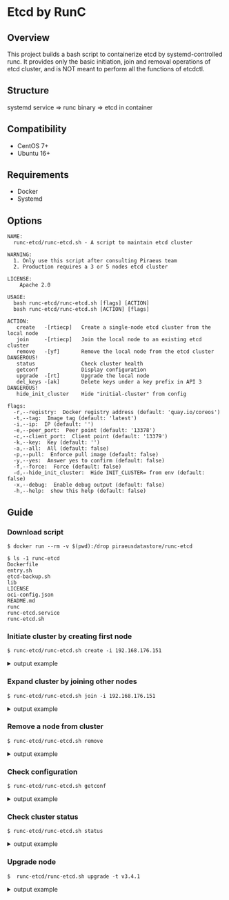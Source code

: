 # Etcd by RunC

## Overview

This project builds a bash script to containerize etcd by systemd-controlled runc. It provides only the basic initiation, join and removal operations of etcd cluster, and is NOT meant to perform all the functions of etcdctl. 

## Structure

systemd service => runc binary => etcd in container

## Compatibility
* CentOS 7+
* Ubuntu 16+

## Requirements 
* Docker 
* Systemd

## Options
```
NAME:
  runc-etcd/runc-etcd.sh - A script to maintain etcd cluster

WARNING:
  1. Only use this script after consulting Piraeus team
  2. Production requires a 3 or 5 nodes etcd cluster

LICENSE:
    Apache 2.0

USAGE:
  bash runc-etcd/runc-etcd.sh [flags] [ACTION]
  bash runc-etcd/runc-etcd.sh [ACTION] [flags]

ACTION:
   create   -[rtiecp]   Create a single-node etcd cluster from the local node
   join     -[rtiecp]   Join the local node to an existing etcd cluster
   remove   -[yf]       Remove the local node from the etcd cluster DANGEROUS!
   status               Check cluster health
   getconf              Display configuration
   upgrade  -[rt]       Upgrade the local node
   del_keys -[ak]       Delete keys under a key prefix in API 3 DANGEROUS!
   hide_init_cluster    Hide "initial-cluster" from config

flags:
  -r,--registry:  Docker registry address (default: 'quay.io/coreos')
  -t,--tag:  Image tag (default: 'latest')
  -i,--ip:  IP (default: '')
  -e,--peer_port:  Peer point (default: '13378')
  -c,--client_port:  Client point (default: '13379')
  -k,--key:  Key (default: '')
  -a,--all:  All (default: false)
  -p,--pull:  Enforce pull image (default: false)
  -y,--yes:  Answer yes to confirm (default: false)
  -f,--force:  Force (default: false)
  -d,--hide_init_cluster:  Hide INIT_CLUSTER= from env (default: false)
  -x,--debug:  Enable debug output (default: false)
  -h,--help:  show this help (default: false)
```

## Guide
### Download script
```
$ docker run --rm -v $(pwd):/drop piraeusdatastore/runc-etcd

$ ls -1 runc-etcd
Dockerfile
entry.sh
etcd-backup.sh
lib
LICENSE
oci-config.json
README.md
runc
runc-etcd.service
runc-etcd.sh
```
### Initiate cluster by creating first node
```
$ runc-etcd/runc-etcd.sh create -i 192.168.176.151
```
<details>
  <summary>output example</summary>
<pre>
Create etcd cluster
New node: http://192.168.176.151:13379
Extract OCI rootfs
quay.io/coreos/etcd:latest  mkdir: created directory ‘/opt/runc-etcd’
mkdir: created directory ‘/opt/runc-etcd/oci’
mkdir: created directory ‘/opt/runc-etcd/oci/rootfs’                                                                                             ===================> /opt/runc-etcd/oci/rootfs/
Copy control files
mkdir: created directory ‘/opt/runc-etcd/bin’
mkdir: created directory ‘/var/local/runc-etcd’
mkdir: created directory ‘/var/local/runc-etcd/data’
‘/root/etcd-mac/runc’ -> ‘/opt/runc-etcd/bin/runc’
‘/root/etcd-mac/oci-config.json’ -> ‘/opt/runc-etcd/oci/config.json’
‘/root/etcd-mac/runc-etcd.service’ -> ‘/etc/systemd/system/runc-etcd.service’
Set etcd config file
name:                        k8s-master-1
max-txn-ops:                 1024
data-dir:                    /.etcd/data
advertise-client-urls:       http://192.168.176.151:13379
listen-peer-urls:            http://192.168.176.151:13378
listen-client-urls:          http://192.168.176.151:13379
initial-advertise-peer-urls: http://192.168.176.151:13378
initial-cluster:             k8s-master-1=http://192.168.176.151:13378
initial-cluster-state:       new
initial-cluster-token:       runc-etcd
auto-compaction-rate:        3
quota-backend-bytes:         8589934592
snapshot-count:              5000
enable-v2:                   true
Set OCI args
        "args": [
            "etcd",
            "--config-file", "/etcd.conf.yml"
        ],
Set OCI datadir binding
        {
            "destination": "/.etcd/data",
            "options": [
                    "rbind",
                    "rprivate"
            ],
            "source": "/var/local/runc-etcd/data",
                   "type": "bind"
        }
Set OCI env
        "env": [
            "PATH=/usr/local/sbin:/usr/local/bin:/usr/sbin:/usr/bin:/sbin:/bin",
            "TERM=xterm",
            "GOMAXPROCS=8",
            "ETCDCTL_API=2",
            "ETCDCTL_ENDPOINTS=http://192.168.176.151:13379"
        ],
Start runc-etcd.service
   Loaded: loaded (/etc/systemd/system/runc-etcd.service; enabled; vendor preset: disabled)
   Active: active (running) since Mon 2019-12-30 22:01:29 CST; 5s ago
Check cluster health
etcdctl version: 3.3.8
API version: 2
member 806c9900ca835e67 is healthy: got healthy result from http://192.168.176.151:13379
cluster is healthy
806c9900ca835e67: name=k8s-master-1 peerURLs=http://192.168.176.151:13378 clientURLs=http://192.168.176.151:13379 isLeader=true
For copy & paste:
etcd:http://192.168.176.151:13379
etcd://192.168.176.151:13379
Command reference
Watch log:        journalctl -fu runc-etcd
Watch container:  /opt/runc-etcd/bin/runc list
Check health:     /opt/runc-etcd/bin/runc exec runc-etcd etcdctl cluster-health
Expand cluster:   /root/etcd-mac/runc-etcd.sh join -i 192.168.176.151
</pre>
</details>


### Expand cluster by joining other nodes 
```
$ runc-etcd/runc-etcd.sh join -i 192.168.176.151
```
<details>
  <summary>output example</summary>
<pre>
Extract OCI rootfs
quay.io/coreos/etcd:latest  mkdir: created directory ‘/opt/runc-etcd’
mkdir: created directory ‘/opt/runc-etcd/oci’
mkdir: created directory ‘/opt/runc-etcd/oci/rootfs’                                                                                             ===================> /opt/runc-etcd/oci/rootfs/
Check http://192.168.176.151:13379/health
member 806c9900ca835e67 is healthy: got healthy result from http://192.168.176.151:13379
cluster is healthy
Check member list
Join etcd cluster
New node: http://192.168.176.152:13379
Register node 192.168.176.152 to etcd cluster
Added member named k8s-master-2 with ID 27af6ee79d1416a6 to cluster

ETCD_NAME="k8s-master-2"
ETCD_INITIAL_CLUSTER="k8s-master-2=http://192.168.176.152:13378,k8s-master-1=http://192.168.176.151:13378"
ETCD_INITIAL_CLUSTER_STATE="existing"

Copy control files
mkdir: created directory ‘/opt/runc-etcd/bin’
mkdir: created directory ‘/var/local/runc-etcd’
mkdir: created directory ‘/var/local/runc-etcd/data’
‘/root/etcd-mac/runc’ -> ‘/opt/runc-etcd/bin/runc’
‘/root/etcd-mac/oci-config.json’ -> ‘/opt/runc-etcd/oci/config.json’
‘/root/etcd-mac/runc-etcd.service’ -> ‘/etc/systemd/system/runc-etcd.service’
Set etcd config file
name:                        k8s-master-2
max-txn-ops:                 1024
data-dir:                    /.etcd/data
advertise-client-urls:       http://192.168.176.152:13379
listen-peer-urls:            http://192.168.176.152:13378
listen-client-urls:          http://192.168.176.152:13379
initial-advertise-peer-urls: http://192.168.176.152:13378
initial-cluster:             k8s-master-1=http://192.168.176.151:13378,k8s-master-2=http://192.168.176.152:13378
initial-cluster-state:       existing
initial-cluster-token:       runc-etcd
auto-compaction-rate:        3
quota-backend-bytes:         8589934592
snapshot-count:              5000
enable-v2:                   true
Set OCI args
        "args": [
            "etcd",
            "--config-file", "/etcd.conf.yml"
        ],
Set OCI datadir binding
        {
            "destination": "/.etcd/data",
            "options": [
                    "rbind",
                    "rprivate"
            ],
            "source": "/var/local/runc-etcd/data",
                   "type": "bind"
        }
Set OCI env
        "env": [
            "PATH=/usr/local/sbin:/usr/local/bin:/usr/sbin:/usr/bin:/sbin:/bin",
            "TERM=xterm",
            "GOMAXPROCS=8",
            "ETCDCTL_API=2",
            "ETCDCTL_ENDPOINTS=http://192.168.176.152:13379"
        ],
Start runc-etcd.service
   Loaded: loaded (/etc/systemd/system/runc-etcd.service; enabled; vendor preset: disabled)
   Active: active (running) since Mon 2019-12-30 22:03:19 CST; 5s ago
Check cluster health
etcdctl version: 3.3.8
API version: 2
member 27af6ee79d1416a6 is healthy: got healthy result from http://192.168.176.152:13379
member 806c9900ca835e67 is healthy: got healthy result from http://192.168.176.151:13379
cluster is healthy
27af6ee79d1416a6: name=k8s-master-2 peerURLs=http://192.168.176.152:13378 clientURLs=http://192.168.176.152:13379 isLeader=false
806c9900ca835e67: name=k8s-master-1 peerURLs=http://192.168.176.151:13378 clientURLs=http://192.168.176.151:13379 isLeader=true
For copy & paste:
etcd:http://192.168.176.152:13379,etcd:http://192.168.176.151:13379
etcd://192.168.176.152:13379,192.168.176.151:13379
</pre>
</details>

### Remove a node from cluster
```
$ runc-etcd/runc-etcd.sh remove
```
<details>
  <summary>output example</summary>
<pre>
ATTENTION: Will irreversibly delete all etcd data on this node!
Continue (yes/no)? yes
Yes, continue
Check local member status
27af6ee79d1416a6: name=k8s-master-2 peerURLs=http://192.168.176.152:13378 clientURLs=http://192.168.176.152:13379 isLeader=false 79967816173ba114: name=k8s-master-3 peerURLs=http://192.168.176.153:13378 clientURLs=http://192.168.176.153:13379 isLeader=false 806c9900ca835e67: name=k8s-master-1 peerURLs=http://192.168.176.151:13378 clientURLs=http://192.168.176.151:13379 isLeader=true
Deregister local member from etcd cluster
Removed member 27af6ee79d1416a6 from cluster
WARN: Stop and remove runc-etcd.service
removed ‘/etc/systemd/system/runc-etcd.service’
WARN: Backup config and data to /var/runc-etcd-backup
mkdir: created directory ‘/var/local/runc-etcd-backup/2019-12-30_22-05-57’
‘/opt/runc-etcd/oci/rootfs/etcd.conf.yml’ -> ‘/var/local/runc-etcd-backup/2019-12-30_22-05-57/etcd.conf.yml’
‘/opt/runc-etcd/oci/config.json’ -> ‘/var/local/runc-etcd-backup/2019-12-30_22-05-57/config.json’
‘/var/local/runc-etcd/data’ -> ‘/var/local/runc-etcd-backup/2019-12-30_22-05-57/data’
WARN: Remove files
removed directory: ‘/opt/runc-etcd/’
removed directory: ‘/var/local/runc-etcd’
</pre>
</details>

### Check configuration
```
$ runc-etcd/runc-etcd.sh getconf
```
<details>
  <summary>output example</summary>
<pre>
Env:
PATH=/usr/local/sbin:/usr/local/bin:/usr/sbin:/usr/bin:/sbin:/bin
TERM=xterm
GOMAXPROCS=8
ETCDCTL_API=2
ETCDCTL_ENDPOINTS=http://192.168.176.151:13379
HOME=/root
Config file:
name:                        k8s-master-1
max-txn-ops:                 1024
data-dir:                    /.etcd/data
advertise-client-urls:       http://192.168.176.151:13379
listen-peer-urls:            http://192.168.176.151:13378
listen-client-urls:          http://192.168.176.151:13379
initial-advertise-peer-urls: http://192.168.176.151:13378
initial-cluster:             k8s-master-1=http://192.168.176.151:13378
initial-cluster-state:       new
initial-cluster-token:       runc-etcd
auto-compaction-rate:        3
quota-backend-bytes:         8589934592
snapshot-count:              5000
enable-v2:                   true
Data dir:
        {
            "destination": "/.etcd/data",
            "options": [
                    "rbind",
                    "rprivate"
            ],
            "source": "/var/local/runc-etcd/data",
                   "type": "bind"
        }
</pre>
</details>

### Check cluster status
```
$ runc-etcd/runc-etcd.sh status
```
<details>
  <summary>output example</summary>
<pre>
Check cluster health
etcdctl version: 3.3.8
API version: 2
member 27af6ee79d1416a6 is healthy: got healthy result from http://192.168.176.152:13379
member 79967816173ba114 is healthy: got healthy result from http://192.168.176.153:13379
member 806c9900ca835e67 is healthy: got healthy result from http://192.168.176.151:13379
cluster is healthy
27af6ee79d1416a6: name=k8s-master-2 peerURLs=http://192.168.176.152:13378 clientURLs=http://192.168.176.152:13379 isLeader=false
79967816173ba114: name=k8s-master-3 peerURLs=http://192.168.176.153:13378 clientURLs=http://192.168.176.153:13379 isLeader=false
806c9900ca835e67: name=k8s-master-1 peerURLs=http://192.168.176.151:13378 clientURLs=http://192.168.176.151:13379 isLeader=true
For copy & paste:
etcd:http://192.168.176.152:13379,etcd:http://192.168.176.153:13379,etcd:http://192.168.176.151:13379
etcd://192.168.176.152:13379,192.168.176.153:13379,192.168.176.151:13379
</pre>
</details>

### Upgrade node
```
$  runc-etcd/runc-etcd.sh upgrade -t v3.4.1
```
<details>
  <summary>output example</summary>
<pre>
Upgrade etcd version to
quay.io/coreos/etcd:v3.4.1
Stop runc-etcd.service
Backup oci files
‘/opt/runc-etcd/oci/rootfs’ -> ‘/opt/runc-etcd/oci/rootfs_2019-12-30_22-06-43’
mkdir: created directory ‘/opt/runc-etcd/oci/rootfs’
Extract OCI rootfs
v3.4.1: Pulling from coreos/etcd
39fafc05754f: Already exists
518e528b37dd: Already exists
31f6c178d88f: Already exists
c3c3852c8923: Already exists
e730b3acbb4e: Already exists
18e1dd020b92: Already exists
Digest: sha256:49d3d4a81e0d030d3f689e7167f23e120abf955f7d08dbedf3ea246485acee9f
Status: Downloaded newer image for quay.io/coreos/etcd:v3.4.1
quay.io/coreos/etcd:v3.4.1 =========================================> /opt/runc-etcd/oci/rootfs/
Copy etcd.conf.yml
‘/opt/runc-etcd/oci/rootfs_2019-12-30_22-06-43/etcd.conf.yml’ -> ‘/opt/runc-etcd/oci/rootfs/etcd.conf.yml’
Start runc-etcd.service
   Loaded: loaded (/etc/systemd/system/runc-etcd.service; enabled; vendor preset: disabled)
   Active: active (running) since Mon 2019-12-30 22:06:51 CST; 5s ago
Check cluster health
etcdctl version: 3.4.1
API version: 2
member 79967816173ba114 is healthy: got healthy result from http://192.168.176.153:13379
member 806c9900ca835e67 is healthy: got healthy result from http://192.168.176.151:13379
cluster is healthy
79967816173ba114: name=k8s-master-3 peerURLs=http://192.168.176.153:13378 clientURLs=http://192.168.176.153:13379 isLeader=true
806c9900ca835e67: name=k8s-master-1 peerURLs=http://192.168.176.151:13378 clientURLs=http://192.168.176.151:13379 isLeader=false
For copy & paste:
etcd:http://192.168.176.153:13379,etcd:http://192.168.176.151:13379
etcd://192.168.176.153:13379,192.168.176.151:13379
</pre>
</details>
